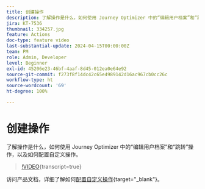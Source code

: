 ```yaml
---
title: 创建操作
description: 了解操作是什么，如何使用 Journey Optimizer 中的“编辑用户档案”和“跳转”操作，以及如何配置自定义操作。
jira: KT-7536
thumbnail: 334257.jpg
feature: Actions
doc-type: feature video
last-substantial-update: 2024-04-15T00:00:00Z
team: PM
role: Admin, Developer
level: Beginner
exl-id: 45206e23-46bf-4aaf-8d45-012ea0e64e92
source-git-commit: f273f8f14dc42c65e4989142d16ac967cb0cc26c
workflow-type: ht
source-wordcount: '69'
ht-degree: 100%

---
```


# 创建操作

了解操作是什么，如何使用 Journey Optimizer 中的“编辑用户档案”和“跳转”操作，以及如何配置自定义操作。

>[!VIDEO](https://video.tv.adobe.com/v/3428396?quality=12&learn=on){transcript=true}

访问产品文档，详细了解如何[配置自定义操作](https://experienceleague.adobe.com/zh-hans/docs/journey-optimizer/using/configuration/configure-journeys/action-journeys/about-custom-action-configuration){target="_blank"}。
